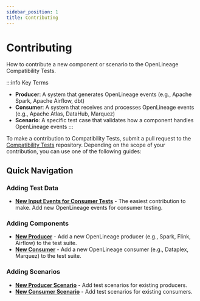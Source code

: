 ```yaml
---
sidebar_position: 1
title: Contributing
---
```


# Contributing

How to contribute a new component or scenario to the OpenLineage Compatibility Tests.

:::info Key Terms
- **Producer**: A system that generates OpenLineage events (e.g., Apache Spark, Apache Airflow, dbt)
- **Consumer**: A system that receives and processes OpenLineage events (e.g., Apache Atlas, DataHub, Marquez)
- **Scenario**: A specific test case that validates how a component handles OpenLineage events
:::

To make a contribution to Compatibility Tests, submit a pull request to the [Compatibility Tests](https://github.com/OpenLineage/compatibility-tests/) repository. Depending on the scope of your contribution, you can use one of the following guides:

## Quick Navigation

### Adding Test Data
- **[New Input Events for Consumer Tests](new_input_events.md)** - The easiest contribution to make. Add new OpenLineage events for consumer testing.

### Adding Components
- **[New Producer](new_producer.md)** - Add a new OpenLineage producer (e.g., Spark, Flink, Airflow) to the test suite.
- **[New Consumer](new_consumer.md)** - Add a new OpenLineage consumer (e.g., Dataplex, Marquez) to the test suite.

### Adding Scenarios  
- **[New Producer Scenario](new_producer_scenario.md)** - Add test scenarios for existing producers.
- **[New Consumer Scenario](new_consumer_scenario.md)** - Add test scenarios for existing consumers.
